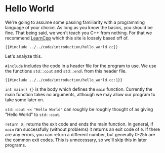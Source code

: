 # Hello World

We're going to assume some passing familiarity with a programming language of your choice. As long as you know the basics, you should be fine. That being said, we won't teach you C++ from nothing. For that we recommend [LearnCpp](https://www.learncpp.com/) which this site is loosely based off of.

```cpp,editable
{{#include ../../code/introduction/hello_world.cc}}
```

Let's analyze this.

`#include` includes the code in a header file for the program to use. We use the functions `std::cout` and `std::endl` from this header file.

```cpp,editable
{{#include ../../code/introduction/hello_world.cc:1}}
```

`int main() {}` is the body which defines the `main` function. Currently the main function takes no arguments, although we may allow our program to take some later on.

`std::cout << "Hello World"` can roughly be roughly thought of as giving "Hello World" to `std::cout`.

`return 0;` returns the exit code and ends the main function. In general, if `main` ran successfully (without problems) it returns an exit code of `0`. If there are any errors, you can return a different number, but generally 0-255 are the common exit codes. This is unnecessary, so we'll skip this in later programs.
